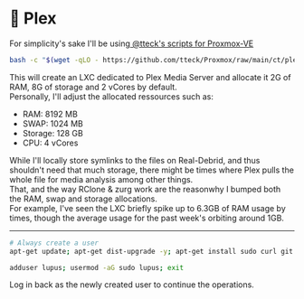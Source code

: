# 🎥 Plex

For simplicity's sake I'll be using[ @tteck's scripts for Proxmox-VE](https://tteck.github.io/Proxmox/)

```bash
bash -c "$(wget -qLO - https://github.com/tteck/Proxmox/raw/main/ct/plex.sh)"
```

This will create an LXC dedicated to Plex Media Server and allocate it 2G of RAM, 8G of storage and 2 vCores by default.\
Personally, I'll adjust the allocated ressources such as:

* RAM: 8192 MB
* SWAP: 1024 MB
* Storage: 128 GB
* CPU: 4 vCores

While I'll locally store symlinks to the files on Real-Debrid, and thus shouldn't need that much storage, there might be times where Plex pulls the whole file for media analysis among other things.\
That, and the way RClone & zurg work are the reasonwhy I bumped both the RAM, swap and storage allocations.\
For example, I've seen the LXC briefly spike up to 6.3GB of RAM usage by times, though the average usage for the past week's orbiting around 1GB.

***

```bash
# Always create a user
apt-get update; apt-get dist-upgrade -y; apt-get install sudo curl git micro
```

```bash
adduser lupus; usermod -aG sudo lupus; exit
```

Log in back as the newly created user to continue the operations.
